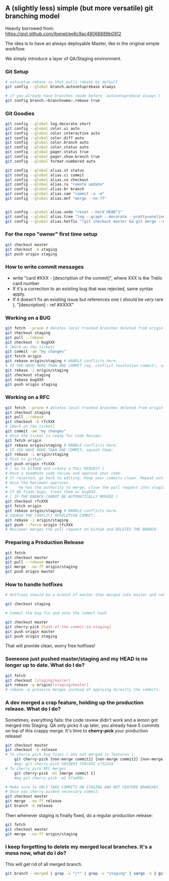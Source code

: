 ## A (slightly less) simple (but more versatile) git branching model

Heavily borrowed from: https://gist.github.com/jbenet/ee6c9ac48068889b0912

The idea is to have an always deployable Master, like in the original simple workflow.

We simply introduce a layer of QA/Staging environment.

### Git Setup

```bash
# autosetup rebase so that pulls rebase by default
git config --global branch.autosetuprebase always

# if you already have branches (made before `autosetuprebase always`)
git config branch.<branchname>.rebase true
```

### Git Goodies
```bash
git config --global log.decorate short
git config --global color.ui auto
git config --global color.interactive auto
git config --global color.diff auto
git config --global color.branch auto
git config --global color.status auto
git config --global pager.status true
git config --global pager.show-branch true
git config --global format.numbered auto

git config --global alias.st status
git config --global alias.ci commit
git config --global alias.co checkout
git config --global alias.ru "remote update"
git config --global alias.br branch
git config --global alias.cam "commit -a -m"
git config --global alias.mnf "merge --no-ff"


git config --global alias.undo "reset --hard HEAD^1"
git config --global alias.tree "log --graph --decorate --pretty=oneline --abbrev-commit --all"
git config --global alias.hotfix "!git checkout master && git merge --no-ff --no-edit hotfix && git checkout staging && git merge --no-ff --no-edit hotfix && git branch -d hotfix"

```

### For the repo "owner" first time setup

```bash
git checkout master
git checkout -b staging
git push origin staging
```

### How to write commit messages

- write "card #XXX - [description of the commit]", where XXX is the Trello card number
- If it's a correction to an existing bug that was rejected, same syntax apply.
- If it doesn't fix an existing issue but references one ( should be _very_ rare ), "[description] - ref #XXXX" 

### Working on a BUG
```bash
git fetch --prune # deletes local tracked branches deleted from origin 
git checkout staging
git pull --rebase
git checkout -b bugXXX
# [Work on the ticket] 
git commit -am "my changes" 
git fetch origin
git rebase origin/staging # HANDLE conflicts here.
# IF YOU HAVE MORE THAN ONE COMMIT (eg. conflict resolution commit), squash them:
git rebase -i origin/staging
git checkout staging
git rebase bugXXX
git push origin staging
```

### Working on a RFC
```bash
git fetch --prune # deletes local tracked branches deleted from origin 
git checkout staging
git pull --rebase
git checkout -b rfcXXX
# [Work on the ticket] 
git commit -am "my changes"
# Once the ticket is ready for Code Review: 
git fetch origin
git rebase origin/staging # HANDLE conflicts here.
# IF YOU HAVE MORE THAN ONE COMMIT, squash them:
git rebase -i origin/staging
# Push to github:
git push origin rfcXXX
# [ Go to GITHUB and create a PULL REQUEST ]
# Have a teammate code review and approve your code.
# If rejected, go back to editing. Keep your commits clean. Repeat until accepted.
# Once the Reviewer approves, 
#     he has the authority to merge, close the pull request into staging and delete the branch.
# If QA finds bugs, treat them as bugXXX.
# [ IF THE BRANCH CANNOT BE AUTOMATICALLY MERGED ]
git checkout rfcXXX
git fetch origin
git rebase origin/staging # HANDLE conflicts here.
# SQUASH THE CONFLICT RESOLUTION COMMIT:
git rebase -i origin/staging
git push --force origin rfcXXX
# Reviewer merges the pull request on Github and DELETES THE BRANCH.
```

### Preparing a Production Release
```bash
git fetch
git checkout master
git pull --rebase master
git merge --no-ff origin/staging
git push origin master
```


### How to handle hotfixes

```bash
# Hotfixes should be a branch of master then merged into master and rebased into staging.

git checkout staging

# Commit the bug fix and note the commit hash

git checkout master
git cherry-pick [hash-of-the-commit-in-staging]
git push origin master
git push origin staging

```
That will provide clean, worry free hotfixes!

### Someone just pushed master/staging and my HEAD is no longer up to date. What do I do?

```bash
git fetch
git checkout [staging/master]
git rebase -p origin/[staging/master]
# rebase -p preserve merges instead of applying directly the commits.
```

### A dev merged a crap feature, holding up the production release. What do I do?

Sometimes, everything fails: the code review didn't work and a lemon got merged into Staging. QA only picks it up later, you already have 5 commits on top of this crappy merge. It's time to **cherry-pick** your production release!

```bash
git checkout master
git checkout -b release
# To cherry pick bug fixes ( aka not merged in features )
    git cherry-pick [non-merge commit1] [non-merge commit2] [non-merge commit3]
    #eg: git cherry-pick 585db93 f50c455 e7322a4
# To cherry pick RFC merges
    git cherry-pick -m1 [merge commit 1]
    #eg git cherry-pick -m1 5fae09c

# Make sure to ONLY TAKE COMMITS ON STAGING AND NOT FEATURE BRANCHES.
# Once you cherry picked necessary commit:
git checkout master
git merge --no-ff release
git branch -d release
```

Then whenever staging is finally fixed, do a regular production release:

```bash
git fetch
git checkout master
git merge --no-ff origin/staging
```

### I keep forgetting to delete my merged local branches. It's a mess now, what do I do?

This will get rid of all merged branch.

```bash
git branch --merged | grep -v "\*" | grep -v "staging" | xargs -n 1 git branch -d
```
